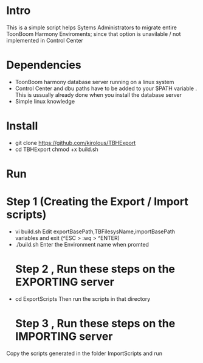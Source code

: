 # Intro
This is a simple script helps Sytems Administrators to migrate entire ToonBoom Harmony Enviroments; since that option is unavilable / not implemented in Control Center 
# Dependencies
- ToonBoom harmony database server running on a linux system 
- Control Center and dbu paths have to be added to your $PATH variable . This is ussually already done when you install the database server 
- Simple linux knowledge 
# Install
- git clone https://github.com/kirolous/TBHExport
- cd TBHExport
chmod +x build.sh
# Run 
  # Step 1 (Creating the Export / Import scripts)
- vi build.sh 
Edit exportBasePath,TBFilesysName,importBasePath variables and exit (^ESC > :wq > ^ENTER)
- ./build.sh
Enter the Environment name when promted 
  # Step 2 , Run these steps on the EXPORTING server 
- cd ExportScripts
Then run the scripts in that directory 
  # Step 3 , Run these steps on the IMPORTING server
Copy the scripts generated in the folder ImportScripts and run 

